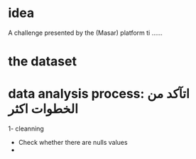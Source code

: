 # idea
A challenge presented by the (Masar) platform ti ......

# the dataset

# data analysis process: اتآكد من الخطوات اكثر

1- cleanning
- Check whether there are nulls values
- 
